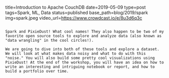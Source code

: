 title=Introduction to Apache CouchDB
date=2019-05-09
type=post
tags=Spark, ML, Data
status=published
base_path=blog/2019/spark
img=spark.jpeg
video_url=https://www.crowdcast.io/e/8u3d6q3c
~~~~~~

Spark and PixieDust! What cool names! They also happen to be two of my favorite open source tools to explore and analyze data (also known as "data wrangling" in the cool circles!).

We are going to dive into both of these tools and explore a dataset. We will look at what makes data noisy and what to do with this "noise." You will also build some pretty cool visualizations using PixieDust! At the end of the workshop, you will have an idea on how to write an interesting and intriguing notebook or report, and how to build a portfolio over time.
